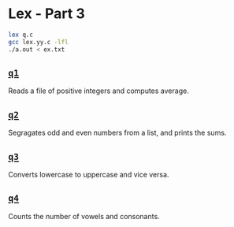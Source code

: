 # Lex - Part 3

```bash
lex q.c
gcc lex.yy.c -lfl
./a.out < ex.txt
```

## [`q1`](q1/q1.l)

Reads a file of positive integers and computes average.

## [`q2`](q2/q2.l)

Segragates odd and even numbers from a list, and prints the sums.

## [`q3`](q3/q3.l)

Converts lowercase to uppercase and vice versa.

## [`q4`](q4/q4.l)

Counts the number of vowels and consonants.
